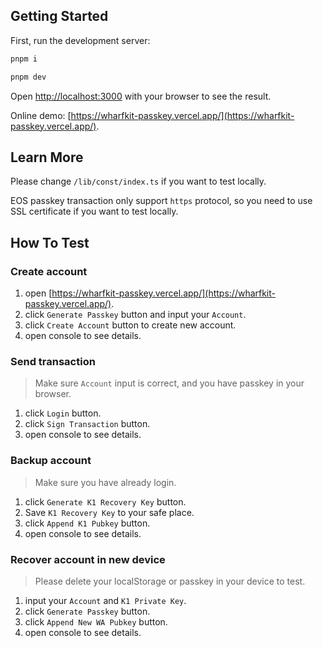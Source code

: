 ## Getting Started

First, run the development server:

```bash
pnpm i

pnpm dev
```

Open [http://localhost:3000](http://localhost:3000) with your browser to see the result.

Online demo: [https://wharfkit-passkey.vercel.app/](https://wharfkit-passkey.vercel.app/).

## Learn More

Please change `/lib/const/index.ts` if you want to test locally.

EOS passkey transaction only support `https` protocol, so you need to use SSL certificate if you want to test locally.

## How To Test

### Create account

1. open [https://wharfkit-passkey.vercel.app/](https://wharfkit-passkey.vercel.app/).
2. click `Generate Passkey` button and input your `Account`.
3. click `Create Account` button to create new account.
4. open console to see details.

### Send transaction

> Make sure `Account` input is correct, and you have passkey in your browser.

1. click `Login` button.
2. click `Sign Transaction` button.
3. open console to see details.

### Backup account

> Make sure you have already login.

1. click `Generate K1 Recovery Key` button.
2. Save `K1 Recovery Key` to your safe place.
3. click `Append K1 Pubkey` button.
4. open console to see details.

### Recover account in new device

> Please delete your localStorage or passkey in your device to test.

1. input your `Account` and `K1 Private Key`.
2. click `Generate Passkey` button.
3. click `Append New WA Pubkey` button.
4. open console to see details.
